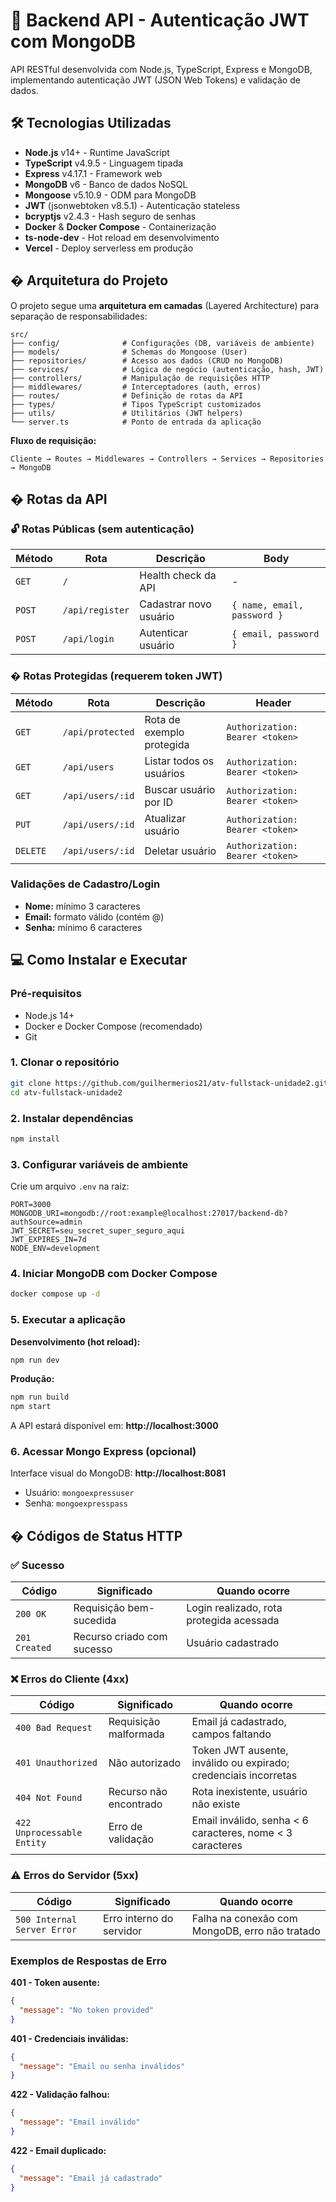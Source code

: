 # 🚀 Backend API - Autenticação JWT com MongoDB

API RESTful desenvolvida com Node.js, TypeScript, Express e MongoDB, implementando autenticação JWT (JSON Web Tokens) e validação de dados.

## 🛠️ Tecnologias Utilizadas

- **Node.js** v14+ - Runtime JavaScript
- **TypeScript** v4.9.5 - Linguagem tipada
- **Express** v4.17.1 - Framework web
- **MongoDB** v6 - Banco de dados NoSQL
- **Mongoose** v5.10.9 - ODM para MongoDB
- **JWT** (jsonwebtoken v8.5.1) - Autenticação stateless
- **bcryptjs** v2.4.3 - Hash seguro de senhas
- **Docker** & **Docker Compose** - Containerização
- **ts-node-dev** - Hot reload em desenvolvimento
- **Vercel** - Deploy serverless em produção

## � Arquitetura do Projeto

O projeto segue uma **arquitetura em camadas** (Layered Architecture) para separação de responsabilidades:

```
src/
├── config/              # Configurações (DB, variáveis de ambiente)
├── models/              # Schemas do Mongoose (User)
├── repositories/        # Acesso aos dados (CRUD no MongoDB)
├── services/            # Lógica de negócio (autenticação, hash, JWT)
├── controllers/         # Manipulação de requisições HTTP
├── middlewares/         # Interceptadores (auth, erros)
├── routes/              # Definição de rotas da API
├── types/               # Tipos TypeScript customizados
├── utils/               # Utilitários (JWT helpers)
└── server.ts            # Ponto de entrada da aplicação
```

**Fluxo de requisição:**
```
Cliente → Routes → Middlewares → Controllers → Services → Repositories → MongoDB
```

## � Rotas da API

### 🔓 Rotas Públicas (sem autenticação)

| Método | Rota | Descrição | Body |
|--------|------|-----------|------|
| `GET` | `/` | Health check da API | - |
| `POST` | `/api/register` | Cadastrar novo usuário | `{ name, email, password }` |
| `POST` | `/api/login` | Autenticar usuário | `{ email, password }` |

### � Rotas Protegidas (requerem token JWT)

| Método | Rota | Descrição | Header |
|--------|------|-----------|--------|
| `GET` | `/api/protected` | Rota de exemplo protegida | `Authorization: Bearer <token>` |
| `GET` | `/api/users` | Listar todos os usuários | `Authorization: Bearer <token>` |
| `GET` | `/api/users/:id` | Buscar usuário por ID | `Authorization: Bearer <token>` |
| `PUT` | `/api/users/:id` | Atualizar usuário | `Authorization: Bearer <token>` |
| `DELETE` | `/api/users/:id` | Deletar usuário | `Authorization: Bearer <token>` |

### Validações de Cadastro/Login

- **Nome:** mínimo 3 caracteres
- **Email:** formato válido (contém @)
- **Senha:** mínimo 6 caracteres

## 💻 Como Instalar e Executar

### Pré-requisitos
- Node.js 14+
- Docker e Docker Compose (recomendado)
- Git

### 1. Clonar o repositório
```bash
git clone https://github.com/guilhermerios21/atv-fullstack-unidade2.git
cd atv-fullstack-unidade2
```

### 2. Instalar dependências
```bash
npm install
```

### 3. Configurar variáveis de ambiente
Crie um arquivo `.env` na raiz:
```env
PORT=3000
MONGODB_URI=mongodb://root:example@localhost:27017/backend-db?authSource=admin
JWT_SECRET=seu_secret_super_seguro_aqui
JWT_EXPIRES_IN=7d
NODE_ENV=development
```

### 4. Iniciar MongoDB com Docker Compose
```bash
docker compose up -d
```

### 5. Executar a aplicação

**Desenvolvimento (hot reload):**
```bash
npm run dev
```

**Produção:**
```bash
npm run build
npm start
```

A API estará disponível em: **http://localhost:3000**

### 6. Acessar Mongo Express (opcional)
Interface visual do MongoDB: **http://localhost:8081**
- Usuário: `mongoexpressuser`
- Senha: `mongoexpresspass`

## � Códigos de Status HTTP

### ✅ Sucesso
| Código | Significado | Quando ocorre |
|--------|-------------|---------------|
| `200 OK` | Requisição bem-sucedida | Login realizado, rota protegida acessada |
| `201 Created` | Recurso criado com sucesso | Usuário cadastrado |

### ❌ Erros do Cliente (4xx)
| Código | Significado | Quando ocorre |
|--------|-------------|---------------|
| `400 Bad Request` | Requisição malformada | Email já cadastrado, campos faltando |
| `401 Unauthorized` | Não autorizado | Token JWT ausente, inválido ou expirado; credenciais incorretas |
| `404 Not Found` | Recurso não encontrado | Rota inexistente, usuário não existe |
| `422 Unprocessable Entity` | Erro de validação | Email inválido, senha < 6 caracteres, nome < 3 caracteres |

### ⚠️ Erros do Servidor (5xx)
| Código | Significado | Quando ocorre |
|--------|-------------|---------------|
| `500 Internal Server Error` | Erro interno do servidor | Falha na conexão com MongoDB, erro não tratado |

### Exemplos de Respostas de Erro

**401 - Token ausente:**
```json
{
  "message": "No token provided"
}
```

**401 - Credenciais inválidas:**
```json
{
  "message": "Email ou senha inválidos"
}
```

**422 - Validação falhou:**
```json
{
  "message": "Email inválido"
}
```

**422 - Email duplicado:**
```json
{
  "message": "Email já cadastrado"
}
```